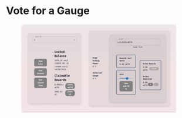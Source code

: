 # Vote for a Gauge



<figure><img src="../.gitbook/assets/Screenshot from 2023-08-03 22-52-42.png" alt=""><figcaption></figcaption></figure>
